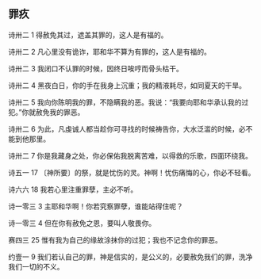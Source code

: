## 罪疚

诗卅二 1 得赦免其过，遮盖其罪的，这人是有福的。

诗卅二 2 凡心里没有诡诈，耶和华不算为有罪的，这人是有福的。

诗卅二 3 我闭口不认罪的时候，因终日唉哼而骨头枯干。

诗卅二 4 黑夜白日，你的手在我身上沉重；我的精液耗尽，如同夏天的干旱。

诗卅二 5 我向你陈明我的罪，不隐瞒我的恶。我说：“我要向耶和华承认我的过犯。”你就赦免我的罪恶。

诗卅二 6 为此，凡虔诚人都当趁你可寻找的时候祷告你，大水泛滥的时候，必不能到他那里。

诗卅二 7 你是我藏身之处，你必保佑我脱离苦难，以得救的乐歌，四面环绕我。

诗五一 17 〔神所要〕的祭，就是忧伤的灵。神啊！忧伤痛悔的心，你必不轻看。

诗六六 18 我若心里注重罪孽，主必不听。

诗一零三 3 主耶和华啊！你若究察罪孽，谁能站得住呢？

诗一零三 4 但在你有赦免之恩，要叫人敬畏你。

赛四三 25 惟有我为自己的缘故涂抹你的过犯；我也不记念你的罪恶。

约壹一 9 我们若认自己的罪，神是信实的，是公义的，必要赦免我们的罪，洗净我们一切的不义。



